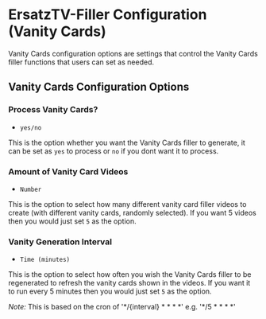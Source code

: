 # ErsatzTV-Filler Configuration (Vanity Cards)

Vanity Cards configuration options are settings that control the Vanity Cards filler functions that users can set as needed.

## Vanity Cards Configuration Options

### Process Vanity Cards?

- `yes/no`

This is the option whether you want the Vanity Cards filler to generate, it can be set as `yes` to process or `no` if you dont want it to process.

### Amount of Vanity Card Videos

- `Number`

This is the option to select how many different vanity card filler videos to create (with different vanity cards, randomly selected). If you want 5 videos then you would just set `5` as the option.

### Vanity Generation Interval

- `Time (minutes)`

This is the option to select how often you wish the Vanity Cards filler to be regenerated to refresh the vanity cards shown in the videos. If you want it to run every 5 minutes then you would just set `5` as the option.

*Note:* This is based on the cron of '\*/{interval} \* \* \* \*' e.g. '\*/5 \* \* \* \*'
